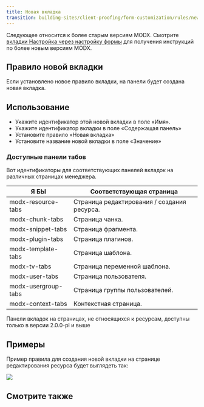 ```yaml
---
title: Новая вкладка
transition: building-sites/client-proofing/form-customization/rules/new-tab
---
```


Следующее относится к более старым версиям MODX. Смотрите [вкладки Настройка через настройку формы](building-sites/client-proofing/form-customization/tabs) для получения инструкций по более новым версиям MODX.

## Правило новой вкладки

Если установлено новое правило вкладки, на панели будет создана новая вкладка.

## Использование

- Укажите идентификатор этой новой вкладки в поле «Имя».
- Укажите идентификатор вкладки в поле «Содержащая панель»
- Установите правило «Новая вкладка»
- Установите название новой вкладки в поле «Значение»

### Доступные панели табов

Вот идентификаторы для соответствующих панелей вкладок на различных страницах менеджера.

| Я БЫ                | Соответствующая страница                    |
| ------------------- | ------------------------------------------- |
| modx-resource-tabs  | Страница редактирования / создания ресурса. |
| modx-chunk-tabs     | Страница чанка.                             |
| modx-snippet-tabs   | Страница фрагмента.                         |
| modx-plugin-tabs    | Страница плагинов.                          |
| modx-template-tabs  | Страница шаблона.                           |
| modx-tv-tabs        | Страница переменной шаблона.                |
| modx-user-tabs      | Страница пользователя.                      |
| modx-usergroup-tabs | Страница группы пользователей.              |
| modx-context-tabs   | Контекстная страница.                       |

Панели вкладок на страницах, не относящихся к ресурсам, доступны только в версии 2.0.0-pl и выше

## Примеры

Пример правила для создания новой вкладки на странице редактирования ресурса будет выглядеть так:

![](/download/attachments/18678099/rule-tabNew.png?version=1&modificationDate=1279290789000)

## Смотрите также
